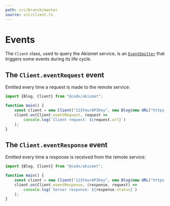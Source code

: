 ```yaml
---
path: src/branch/master
source: src/client.ts
---
```


# Events
The `Client` class, used to query the Akismet service, is an [`EventEmitter`](https://nodejs.org/api/events.html) that triggers some events during its life cycle.

## The `Client.eventRequest` event
Emitted every time a request is made to the remote service:

``` js
import {Blog, Client} from "@cedx/akismet";

function main() {
	const client = new Client("123YourAPIKey", new Blog(new URL("https://www.yourblog.com")));
	client.on(Client.eventRequest, request =>
		console.log(`Client request: ${request.url}`)
	);
}
```

## The `Client.eventResponse` event
Emitted every time a response is received from the remote service:

``` js
import {Blog, Client} from "@cedx/akismet";

function main() {
	const client = new Client("123YourAPIKey", new Blog(new URL("https://www.yourblog.com")));
	client.on(Client.eventResponse, (response, request) =>
		console.log(`Server response: ${response.status}`)
	);
}
```

